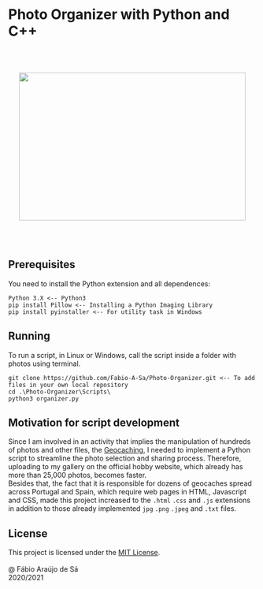 # Photo Organizer with Python and C++

<br/>
<br/>

<p align="center">
  <img width="460" height="300" src="https://i.pinimg.com/originals/b7/ba/38/b7ba3835f63380fbb822669f8f904f11.jpg">
</p>

<br/>
<br/>

## Prerequisites

You need to install the Python extension and all dependences:

```
Python 3.X <-- Python3
pip install Pillow <-- Installing a Python Imaging Library
pip install pyinstaller <-- For utility task in Windows
```


## Running

To run a script, in Linux or Windows, call the script inside a folder with photos using terminal.

```
git clone https://github.com/Fabio-A-Sa/Photo-Organizer.git <-- To add files in your own local repository
cd .\Photo-Organizer\Scripts\
python3 organizer.py
```


## Motivation for script development

Since I am involved in an activity that implies the manipulation of hundreds of photos and other files, the [Geocaching](https://www.geocaching.com/play/search), I needed to implement a Python script to streamline the photo selection and sharing process. Therefore, uploading to my gallery on the official hobby website, which already has more than 25,000 photos, becomes faster. <br/>
Besides that, the fact that it is responsible for dozens of geocaches spread across Portugal and Spain, which require web pages in HTML, Javascript and CSS, made this project increased to the ``.html`` ``.css`` and ``.js`` extensions in addition to those already implemented ``jpg`` ``.png`` ``.jpeg``  and  ``.txt`` files.





## License

This project is licensed under the [MIT License](https://github.com/Fabio-A-Sa/Photo-Organizer/blob/main/Licence).<br/>
<br/>
@ Fábio Araújo de Sá <br/>
2020/2021
